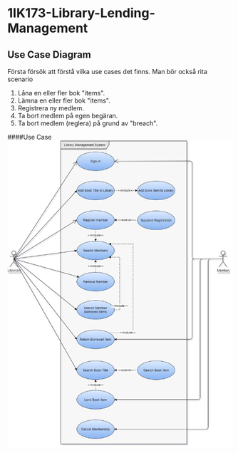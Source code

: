 # 1IK173-Library-Lending-Management
## Use Case Diagram
Första försök att förstå vilka use cases det finns.
Man bör också rita scenario
1. Låna en eller fler bok "items".
1. Lämna en eller fler bok "items".
1. Registrera ny medlem.
1. Ta bort medlem på egen begäran.
1. Ta bort medlem (reglera) på grund av "breach".

####Use Case
![GitHub Logo](.documentation/UseCases.jpg)
